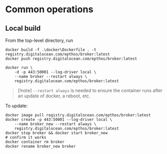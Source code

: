 # Common operations

## Local build

From the top-level directory, run

```shell
docker build -f .\docker\Dockerfile . -t registry.digitalocean.com/epthos/broker:latest
docker push registry.digitalocean.com/epthos/broker:latest
```

```shell
docker run \
    -d -p 443:50001 --log-driver local \
    --name broker --restart always \
    registry.digitalocean.com/epthos/broker:latest
```

> [!note] `--restart always` is needed to ensure the container runs after an update of docker, a reboot, etc.

To update:

```shell
docker image pull registry.digitalocean.com/epthos/broker:latest
docker create -p 443:50001 --log-driver local \
    --name broker_new --restart always \
    registry.digitalocean.com/epthos/broker:latest
docker stop broker && docker start broker_new
# confirm it works
docker container rm broker
docker rename broker_new broker
```
